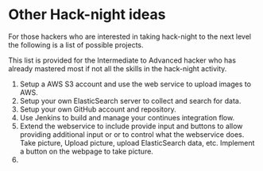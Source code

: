 # Other Hack-night ideas

For those hackers who are interested in taking hack-night to the next level the following is a list of possible projects.

This list is provided for the Intermediate to Advanced hacker who has already mastered most if not all the skills in the hack-night activity.  

1. Setup a AWS S3 account and use the web service to upload images to AWS.
2. Setup your own ElasticSearch server to collect and search for data.
3. Setup your own GitHub account and repository.  
4. Use Jenkins to build and manage your continues integration flow.   
5. Extend the webservice to include provide input and buttons to allow providing additional input or or to control what the webservice does.  Take picture, Upload picture, upload ElasticSearch data, etc.  Implement a button on the webpage to take picture.
6.    
